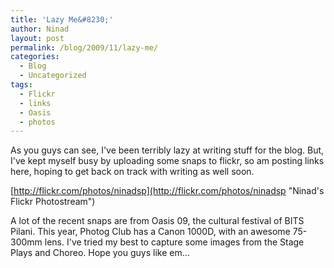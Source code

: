 ```yaml
---
title: 'Lazy Me&#8230;'
author: Ninad
layout: post
permalink: /blog/2009/11/lazy-me/
categories:
  - Blog
  - Uncategorized
tags:
  - Flickr
  - links
  - Oasis
  - photos
---
```

As you guys can see, I've been terribly lazy at writing stuff for the blog. But, I've kept myself busy by uploading some snaps to flickr, so am posting links here, hoping to get back on track with writing as well soon.  

[http://flickr.com/photos/ninadsp](http://flickr.com/photos/ninadsp "Ninad's Flickr Photostream")  

A lot of the recent snaps are from Oasis 09, the cultural festival of BITS Pilani. This year, Photog Club has a Canon 1000D, with an awesome 75-300mm lens. I've tried my best to capture some images from the Stage Plays and Choreo. Hope you guys like em&#8230;

